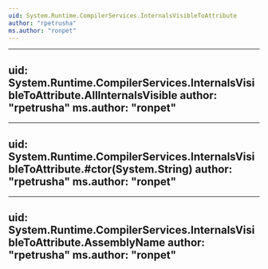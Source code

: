 ```yaml
---
uid: System.Runtime.CompilerServices.InternalsVisibleToAttribute
author: "rpetrusha"
ms.author: "ronpet"
---
```


---
uid: System.Runtime.CompilerServices.InternalsVisibleToAttribute.AllInternalsVisible
author: "rpetrusha"
ms.author: "ronpet"
---

---
uid: System.Runtime.CompilerServices.InternalsVisibleToAttribute.#ctor(System.String)
author: "rpetrusha"
ms.author: "ronpet"
---

---
uid: System.Runtime.CompilerServices.InternalsVisibleToAttribute.AssemblyName
author: "rpetrusha"
ms.author: "ronpet"
---
